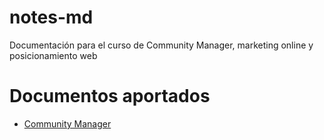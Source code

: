 # notes-md
Documentación para el curso de Community Manager, marketing online y posicionamiento web

# Documentos aportados
- [Community Manager](./notes/community-manager.md)
